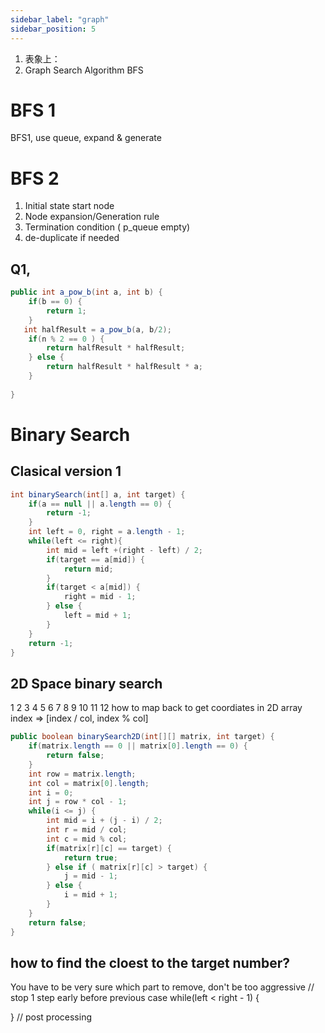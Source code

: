 ```yaml
---
sidebar_label: "graph"
sidebar_position: 5
---
```

1. 表象上：
2. Graph Search Algorithm BFS
# BFS 1
BFS1, use queue,  expand & generate

# BFS 2
 1. Initial state start node
 2. Node expansion/Generation rule
 3. Termination condition ( p_queue empty)
 4. de-duplicate if needed 

## Q1, 

```java
public int a_pow_b(int a, int b) {
    if(b == 0) {
        return 1;
    }
   int halfResult = a_pow_b(a, b/2);
    if(n % 2 == 0 ) {
        return halfResult * halfResult;
    } else {
        return halfResult * halfResult * a;
    }
    
}
```
# Binary Search
## Clasical version 1
```java
int binarySearch(int[] a, int target) {
    if(a == null || a.length == 0) {
        return -1;
    }
    int left = 0, right = a.length - 1;
    while(left <= right){
        int mid = left +(right - left) / 2;
        if(target == a[mid]) {
            return mid;
        }
        if(target < a[mid]) {
            right = mid - 1;
        } else {
            left = mid + 1;
        }
    }
    return -1;
}
```
## 2D Space binary search
1   2    3   4
5   6    7   8
9   10   11  12
how to map back to get coordiates in 2D array
    index => [index / col, index % col]

```java
public boolean binarySearch2D(int[][] matrix, int target) {
    if(matrix.length == 0 || matrix[0].length == 0) {
        return false;
    }
    int row = matrix.length;
    int col = matrix[0].length;
    int i = 0;
    int j = row * col - 1;
    while(i <= j) {
        int mid = i + (j - i) / 2;
        int r = mid / col;
        int c = mid % col;
        if(matrix[r][c] == target) {
            return true;
        } else if ( matrix[r][c] > target) {
            j = mid - 1;
        } else {
            i = mid + 1;
        }
    }
    return false;
}
```

## how to find the cloest to the target number?
You have to be very sure which part to remove, don't be too aggressive
// stop 1 step early before previous case
while(left < right - 1) {

}
// post processing




